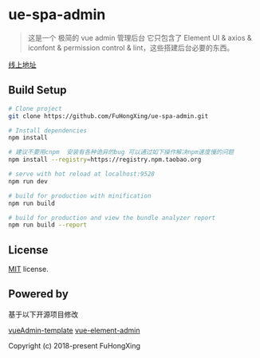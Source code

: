 # ue-spa-admin

> 这是一个 极简的 vue admin 管理后台 它只包含了 Element UI & axios & iconfont & permission control & lint，这些搭建后台必要的东西。

[线上地址](http://FuHongXing.github.io/ue-spa-admin)

## Build Setup

```bash
# Clone project
git clone https://github.com/FuHongXing/ue-spa-admin.git

# Install dependencies
npm install

# 建议不要用cnpm  安装有各种诡异的bug 可以通过如下操作解决npm速度慢的问题
npm install --registry=https://registry.npm.taobao.org

# serve with hot reload at localhost:9528
npm run dev

# build for production with minification
npm run build

# build for production and view the bundle analyzer report
npm run build --report
```

## License

[MIT](https://github.com/FuHongXing/ue-spa-admin/blob/master/LICENSE) license.

## Powered by

基于以下开源项目修改

[vueAdmin-template](https://github.com/PanJiaChen/vueAdmin-template)
[vue-element-admin](https://github.com/PanJiaChen/vue-element-admin)

Copyright (c) 2018-present FuHongXing

```

```
